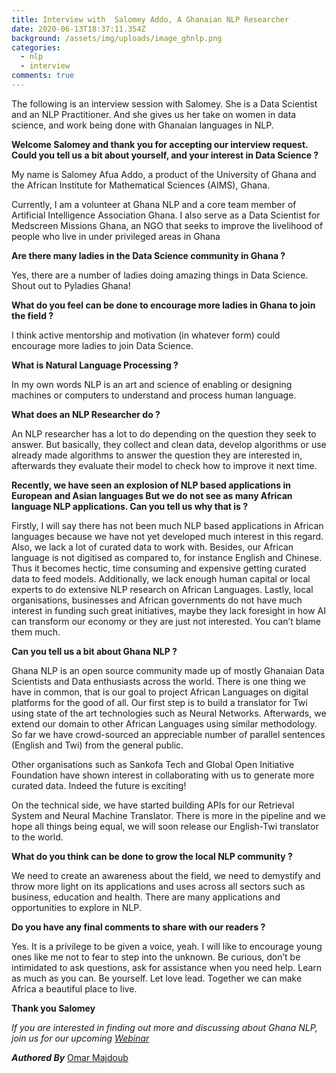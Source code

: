 ```yaml
---
title: Interview with  Salomey Addo, A Ghanaian NLP Researcher
date: 2020-06-13T18:37:11.354Z
background: /assets/img/uploads/image_ghnlp.png
categories:
  - nlp
  - interview
comments: true
---
```

The following is an interview session with Salomey. She is a Data Scientist and an NLP Practitioner. And she gives us her take on women in data science, and work being done with Ghanaian languages in NLP.

**Welcome Salomey and thank you for accepting our interview request. Could you tell us a bit about yourself, and your interest in Data Science ?**

My name is Salomey Afua Addo, a product of the University of Ghana and the African Institute for Mathematical Sciences (AIMS), Ghana. 

Currently, I am a volunteer at Ghana NLP and a core team member of Artificial Intelligence Association Ghana. I also serve as a Data Scientist for Medscreen Missions Ghana, an NGO that seeks to improve the livelihood of people who live in under privileged areas in Ghana

**Are there many ladies in the Data Science community in Ghana ?**

Yes, there are a number of ladies doing amazing things in Data Science. Shout out to Pyladies Ghana!

**What do you feel can be done to encourage more ladies in Ghana to join the field ?**

I think active mentorship and motivation (in whatever form) could encourage more ladies to join Data Science.

**What is Natural Language Processing ?**

In my own words NLP is an art and science of enabling or designing machines or computers to understand and process human language.

**What does an NLP Researcher do ?**

An NLP researcher has a lot to do depending on the question they seek to answer. But basically, they collect and clean data, develop algorithms or use already made algorithms to answer the question they are interested in, afterwards they evaluate their model to check how to improve it next time.

**Recently, we have seen an explosion of NLP based applications in European and Asian languages But we do not see as many African language NLP applications. Can you tell us why that is ?**

Firstly, I will say there has not been much NLP based applications in African languages because we have not yet developed much interest in this regard. Also, we lack a lot of curated data to work with. Besides, our African language is not digitised as compared to, for instance English and Chinese. Thus it becomes hectic, time consuming and expensive getting curated data to feed models. Additionally, we lack enough human capital or local experts to do extensive NLP research on African Languages. Lastly, local organisations, businesses and African governments do not have much interest in funding such great initiatives, maybe they lack foresight in how AI can transform our economy or they are just not interested. You can’t blame them much.

**Can you tell us a bit about Ghana NLP ?**

Ghana NLP is an open source community made up of mostly Ghanaian Data Scientists and Data enthusiasts across the world. There is one thing we have in common, that is our goal to project African Languages on digital platforms for the good of all. Our first step is to build a translator for Twi using state of the art technologies such as Neural Networks. Afterwards, we extend our domain to other African Languages using similar methodology. So far we have crowd-sourced an appreciable number of parallel sentences (English and Twi) from the general public. 

Other organisations such as Sankofa Tech and Global Open Initiative Foundation have shown interest in collaborating with us to generate more curated data. Indeed the future is exciting! 

On the technical side, we have started building APIs for our Retrieval System and Neural Machine Translator. There is more in the pipeline and we hope all things being equal, we will soon release our English-Twi translator to the world.

**What do you think can be done to grow the local NLP community ?**

We need to create an awareness about the field, we need to demystify and throw more light on its applications and uses across all sectors such as business, education and health. There are many applications and opportunities to explore in NLP.

**Do you have any final comments to share with our readers ?**

Yes. It is a privilege to be given a voice, yeah. I will like to encourage young ones like me not to fear to step into the unknown. Be curious, don’t be intimidated to ask questions, ask for assistance when you need help. Learn as much as you can. Be yourself. Let love lead. Together we can make Africa a beautiful place to live.

**Thank you Salomey**

*If you are interested in finding out more and discussing about Ghana NLP, join us for our upcoming [Webinar](bit.ly/aia_nlp)*

***Authored By*** [Omar Majdoub](https://twitter.com/ganzaro1)